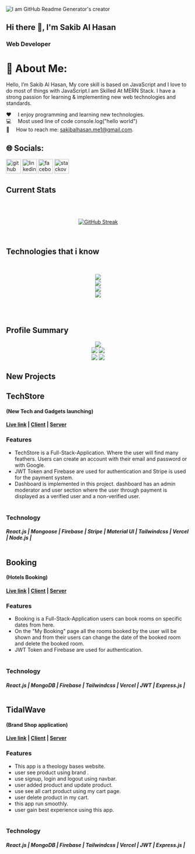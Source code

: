 
![I am GitHub Readme Generator's creator](https://scontent.fdac147-1.fna.fbcdn.net/v/t39.30808-6/408465965_2117619295257058_7259010844846063845_n.jpg?_nc_cat=111&ccb=1-7&_nc_sid=3635dc&_nc_eui2=AeG9AYsufZLH0c-SReXSomkmvc7OUpR9vO69zs5SlH287iVG3Zt6K60TjzbdF9YypSaING_TYEQnb4Cpstbhxl9f&_nc_ohc=ryeFOzMz64wAX_eVa7q&_nc_ht=scontent.fdac147-1.fna&oh=00_AfCdkpDvkLhp1xKzVs2dO3THn9YjwrDn6t2LPH1SMFOIxQ&oe=65C7C87D)


## Hi there 👋, I'm Sakib Al Hasan
### Web Developer


# 💫 About Me: 

Hello, I’m Sakib Al Hasan, My core skill is based on JavaScript
and I love to do most of things with JavaScript.I  am Skilled At MERN Stack. I have a strong passion
for learning & implementing new web technologies and standards. 

♥️  I enjoy programming and learning new technologies. <br/>
💻  Most used line of code console.log("hello world") <br/>
:e-mail:  How to reach me: sakibalhasan.me1@gmail.com. <br/>

## 🌐 Socials:

[<img src='https://cdn.jsdelivr.net/npm/simple-icons@3.0.1/icons/github.svg' alt='github' height='40'>](https://github.com/https://github.com/SakibAlHasan10)  [<img src='https://cdn.jsdelivr.net/npm/simple-icons@3.0.1/icons/linkedin.svg' alt='linkedin' height='40'>](https://www.linkedin.com/in/https://www.linkedin.com/in/sakibalhasan10)  [<img src='https://cdn.jsdelivr.net/npm/simple-icons@3.0.1/icons/facebook.svg' alt='facebook' height='40'>](https://www.facebook.com/https://www.facebook.com/msu.sakib.1)  [<img src='https://cdn.jsdelivr.net/npm/simple-icons@3.0.1/icons/stackoverflow.svg' alt='stackoverflow' height='40'>](https://stackoverflow.com/users/https://stackoverflow.com/users/23039920/sakib-al-hasan)  


## Current Stats
<br/><br/>
<div align="center">

  
[![GitHub Streak](https://github-readme-streak-stats.herokuapp.com?user=SakibAlHasan10&theme=dark&hide_border=true&card_width=600&ring=39D5FF&fire=39D5FF&currStreakNum=39D5FF&currStreakLabel=39D5FF&dates=FFFFFF&stroke=023047&sideNums=80ED99&sideLabels=80ED99&background=023047)](https://git.io/streak-stats)

</div> <br/>
<!-- <a href="https://git.io/streak-stats"><img src="https://streak-stats.demolab.com?user=SakibAlHasan10&theme=radical" alt="GitHub Streak" /></a> -->
<!-- <a href="https://git.io/streak-stats"><img src="https://streak-stats.demolab.com?user=SakibAlHasan10&theme=radical" alt="GitHub Streak" /></a> -->
<!-- [![GitHub Streak](https://streak-stats.demolab.com?user=SakibAlHasan10&theme=radical&hide_border=true&date_format=j%20M%5B%20Y%5D)](https://git.io/streak-stats) -->

## Technologies that i know
<br/>


<p align="center" >
  <a href="https://skillicons.dev">
    <img src="https://skillicons.dev/icons?i=html,css,js" /> <br/>
    <img src="https://skillicons.dev/icons?i=react,redux,nextjs,materialui,tailwind,firebase" /> <br/>
    <img src="https://skillicons.dev/icons?i=nodejs,express,mongodb" /> <br/>
    <img src="https://skillicons.dev/icons?i=git,github,netlify,vercel,vscode" />
  </a>
</p>
<br/><br/>


## Profile Summary
<div align="center">
  
![](https://github-profile-summary-cards.vercel.app/api/cards/profile-details?username=SakibAlHasan10&theme=github_dark) <br/>
![](https://github-profile-summary-cards.vercel.app/api/cards/repos-per-language?username=SakibAlHasan10&theme=github_dark&exclude=exclude)
![](https://github-profile-summary-cards.vercel.app/api/cards/most-commit-language?username=SakibAlHasan10&theme=github_dark&exclude=exclude) <br/>
![](https://github-profile-summary-cards.vercel.app/api/cards/productive-time?username=SakibAlHasan10&theme=github_dark)
![](https://github-profile-summary-cards.vercel.app/api/cards/stats?username=SakibAlHasan10&theme=github_dark)
</div>


<!-- projects -->

## New Projects 

## TechStore 
#### (New Tech and Gadgets launching)

#### [Live link](https://creative-technology-f4fea.web.app) | [Client](https://github.com/SakibAlHasan10/tech-store-client-site) |  [Server](https://github.com/SakibAlHasan10/tech-store-sever-site) 


### Features
- TechStore is a Full-Stack-Application. Where the user will find many feathers. Users can create an account with
  their email and password or with Google.
- JWT Token and Firebase are used for authentication and Stripe is used for the payment system.
- Dashboard is implemented in this project. dashboard has an admin moderator and user section where the user
through payment is displayed as a verified user and a non-verified user.
 <br/><br/>

### Technology
##### React.js | Mongoose | Firebase | Stripe | Material UI | Tailwindcss | Vercel | Node.js | <br/> <br/>

## Booking
#### (Hotels Booking)

#### [Live link](https://booking-aeff8.web.app/) | [Client](https://github.com/SakibAlHasan10/hotel-booking-client-site) |  [Server](https://github.com/SakibAlHasan10/hotel-booking-server-site) 

### Features
- Booking is a Full-Stack-Application users can book rooms on specific dates from here.
- On the "My Booking" page all the rooms booked by the user will be shown and from their users can change the
  date of the booked room and delete the booked room.
- JWT Token and Firebase are used for authentication. <br/><br/>

### Technology
##### React.js | MongoDB | Firebase | Tailwindcss | Vercel | JWT | Express.js | <br/> <br/>


## TidalWave
#### (Brand Shop application)

#### [Live link](https://tidal-wave-c3f51.web.app/) | [Client](https://github.com/SakibAlHasan10/brand-shop-client-side) |  [Server](https://github.com/SakibAlHasan10/brand-shop-server-side) 

### Features
- This app is a theology bases website.
- user see product using brand .
- use signup, login and logout using navbar.
- user added product and update product.
- use see all cart product using my cart page.
- user delete product in my cart.
- this app run smoothly.
- user gain best experience using this app. <br/><br/>

### Technology
##### React.js | MongoDB | Firebase | Tailwindcss | Vercel | JWT | Express.js |



